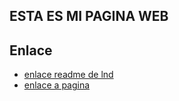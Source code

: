 ## ESTA ES MI PAGINA WEB

## Enlace 

* [enlace readme de lnd](lnd/README.md)
* [enlace a pagina](lnd/pagina.md)

